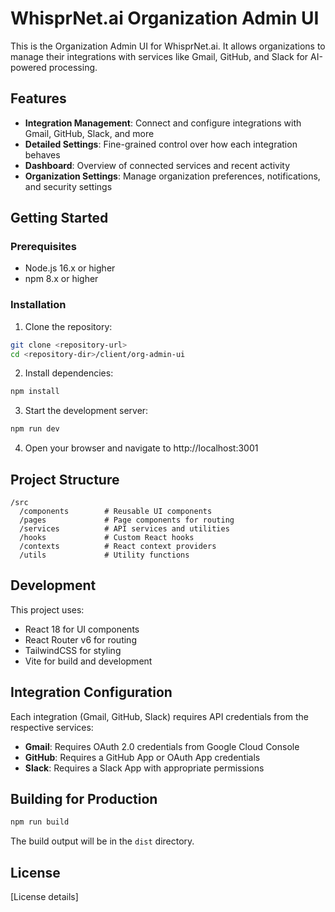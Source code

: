 # WhisprNet.ai Organization Admin UI

This is the Organization Admin UI for WhisprNet.ai. It allows organizations to manage their integrations with services like Gmail, GitHub, and Slack for AI-powered processing.

## Features

- **Integration Management**: Connect and configure integrations with Gmail, GitHub, Slack, and more
- **Detailed Settings**: Fine-grained control over how each integration behaves
- **Dashboard**: Overview of connected services and recent activity
- **Organization Settings**: Manage organization preferences, notifications, and security settings

## Getting Started

### Prerequisites

- Node.js 16.x or higher
- npm 8.x or higher

### Installation

1. Clone the repository:
```bash
git clone <repository-url>
cd <repository-dir>/client/org-admin-ui
```

2. Install dependencies:
```bash
npm install
```

3. Start the development server:
```bash
npm run dev
```

4. Open your browser and navigate to http://localhost:3001

## Project Structure

```
/src
  /components        # Reusable UI components
  /pages             # Page components for routing
  /services          # API services and utilities
  /hooks             # Custom React hooks
  /contexts          # React context providers
  /utils             # Utility functions
```

## Development

This project uses:
- React 18 for UI components
- React Router v6 for routing
- TailwindCSS for styling
- Vite for build and development

## Integration Configuration

Each integration (Gmail, GitHub, Slack) requires API credentials from the respective services:

- **Gmail**: Requires OAuth 2.0 credentials from Google Cloud Console
- **GitHub**: Requires a GitHub App or OAuth App credentials
- **Slack**: Requires a Slack App with appropriate permissions

## Building for Production

```bash
npm run build
```

The build output will be in the `dist` directory.

## License

[License details] 